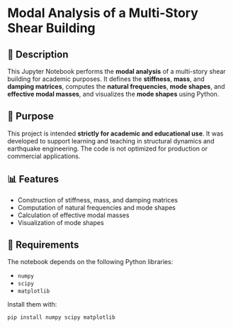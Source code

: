 # Modal Analysis of a Multi-Story Shear Building

## 📘 Description

This Jupyter Notebook performs the **modal analysis** of a multi-story shear building for academic purposes. It defines the **stiffness**, **mass**, and **damping matrices**, computes the **natural frequencies**, **mode shapes**, and **effective modal masses**, and visualizes the **mode shapes** using Python.

## 🎯 Purpose

This project is intended **strictly for academic and educational use**. It was developed to support learning and teaching in structural dynamics and earthquake engineering. The code is not optimized for production or commercial applications.

## 📊 Features

- Construction of stiffness, mass, and damping matrices  
- Computation of natural frequencies and mode shapes  
- Calculation of effective modal masses  
- Visualization of mode shapes

## 🧠 Requirements

The notebook depends on the following Python libraries:

- `numpy`
- `scipy`
- `matplotlib`

Install them with:

```bash
pip install numpy scipy matplotlib

